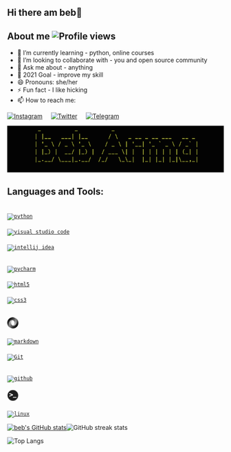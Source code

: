 ## Hi there am beb👋  
## About me  ![Profile views](https://gpvc.arturio.dev/beb777)  
- 🌱 I’m currently learning - python, online courses 
- 👯 I’m looking to collaborate with - you and open source community 
- 💬 Ask me about - anything
- 🥅 2021 Goal - improve my skill
- 😄 Pronouns: she/her
- ⚡ Fun fact - I like hicking 
- 📫 How to reach me: 
<p align="left">
<a href="https://www.instagram.com/bebo_isbeb/"><img src="https://github.com/Quadrified/Quadrified/blob/master/assets/social_media_svgs/instagram-round.svg" width="35px" alt="Instagram"></a> &nbsp; &nbsp;
<a href="https://twitter.com/beb_is_beb"><img src="https://github.com/Quadrified/Quadrified/blob/master/assets/social_media_svgs/twitter-round.svg"
width="35px" alt="Twitter"></a> &nbsp; &nbsp;
<a href="https://t.me/armapy"><img src="https://github.com/Quadrified/Quadrified/blob/master/assets/social_media_svgs/telegram-round.svg" width="35px"alt="Telegram"></a> &nbsp; &nbsp;
</p>  

![alt text](/images/pro.png)

## Languages and Tools:

[<code>
<img alt="python" width="26px" src="https://img.icons8.com/color/240/000000/python.png">
</code>](https://www.python.org/)
[<code>
<img alt="visual studio code" width="26px" src="https://img.icons8.com/fluent/240/000000/visual-studio-code-2019.png" />
</code>](https://code.visualstudio.com/)
[<code>
<img alt="intellij idea" width="26px" src="https://img.icons8.com/color/240/000000/intellij-idea.png" />
</code>](https://www.jetbrains.com/idea/)  

[<code>
<img alt="pycharm" width="26px" src="https://img.icons8.com/color/240/000000/pycharm.png" />
</code>](https://www.jetbrains.com/pycharm/)
[<code>
<img alt="html5" width="26px" src="https://img.icons8.com/color/240/000000/html-5.png">
</code>](https://developer.mozilla.org/en-US/docs/Web/HTML)
[<code>
<img alt="css3" width="26px" src="https://img.icons8.com/color/240/000000/css3.png">
</code>](https://developer.mozilla.org/en-US/docs/Web/CSS)  

[<code>
<img alt="json" width="26px" src="https://raw.githubusercontent.com/github/explore/80688e429a7d4ef2fca1e82350fe8e3517d3494d/topics/json/json.png">
</code>](https://www.json.org/json-en.html)
[<code>
<img alt="markdown" width="26px" src="https://img.icons8.com/ios-filled/100/000000/markdown.png">
</code>](https://www.markdownguide.org/)
[<code>
<img alt="Git" width="26px" src="https://img.icons8.com/color/240/000000/git.png">
</code>](https://git-scm.com/)  

[<code>
<img alt="github" width="26px" src="https://img.icons8.com/ios-glyphs/240/000000/github.png">
</code>](https://github.com/)
[<code>
<img alt="terminal" width="26px" src="https://raw.githubusercontent.com/github/explore/80688e429a7d4ef2fca1e82350fe8e3517d3494d/topics/terminal/terminal.png">
</code>](https://docs.microsoft.com/en-us/windows/terminal/)
[<code>
<img alt="linux" width="26px" src="https://img.icons8.com/color/96/000000/linux.png">
</code>](https://www.kernel.org/)








 [![beb's GitHub stats](https://github-readme-stats.vercel.app/api?username=beb777&theme=tokyonight)](https://github.com/beb777/github-readme-stats)![GitHub streak stats](https://github-readme-streak-stats.herokuapp.com/?user=beb777&theme=tokyonight)  

![Top Langs](https://github-readme-stats.vercel.app/api/top-langs/?username=beb777&theme=tokyonight)


